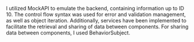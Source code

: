 I utilized MockAPI to emulate the backend, containing information up to ID 10. 
The control flow syntax was used for error and validation management, as well as object iteration. 
Additionally, services have been implemented to facilitate the retrieval and sharing of data between components.
For sharing data between components, I used BehaviorSubject.
